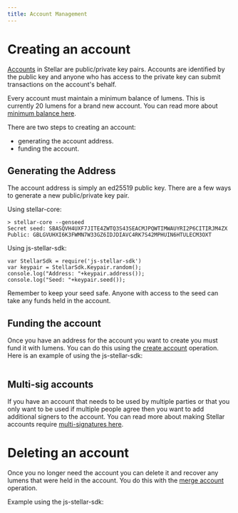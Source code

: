 ```yaml
---
title: Account Management
---
```


# Creating an account
[Accounts](https://github.com/stellar/docs/blob/master/concepts/accounts.md) in Stellar are public/private key pairs. Accounts are identified by the public key and anyone who has access to the private key can submit transactions on the account's behalf.

Every account must maintain a minimum balance of lumens. This is currently 20 lumens for a brand new account. You can read more about [minimum balance here](../concepts/fees.md#minimum-balance).

There are two steps to creating an account:
- generating the account address.
- funding the account. 

## Generating the Address
The account address is simply an ed25519 public key. There are a few ways to generate a new public/private key pair.

Using stellar-core:
```
> stellar-core --genseed
Secret seed: SBASQVH4UXF7JITE4ZWTQ3S43SEACMJPQWTIMWAUYRI2P6CITIRJM4ZX
Public: GBLGVUHXI6K3FWMN7W33GZ6IDJDIAVC4RK7S42MPHUIN6HTULECM3OXT
```

Using js-stellar-sdk:
```
var StellarSdk = require('js-stellar-sdk')
var keypair = StellarSdk.Keypair.random();
console.log("Address: "+keypair.address());
console.log("Seed: "+keypair.seed());
```

Remember to keep your seed safe. Anyone with access to the seed can take any funds held in the account.

## Funding the account
Once you have an address for the account you want to create you must fund it with lumens. You can do this using the [create account](../concepts/list-of-operations.md#create-account) operation.
Here is an example of using the js-stellar-sdk:
```

``` 


## Multi-sig accounts
If you have an account that needs to be used by multiple parties or that you only want to be used if multiple people agree then you want to add additional signers to the account. You can read more about making Stellar accounts require [multi-signatures here](../concepts/multi-sig.md).



# Deleting an account
Once you no longer need the account you can delete it and recover any lumens that were held in the account. You do this with the [merge account](../concepts/list-of-operations.md#account-merge) operation.

Example using the js-stellar-sdk:
```

```

